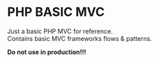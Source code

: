 # PHP BASIC MVC
Just a basic PHP MVC for reference.  
Contains basic MVC frameworks flows & patterns.  

**Do not use in production!!!**